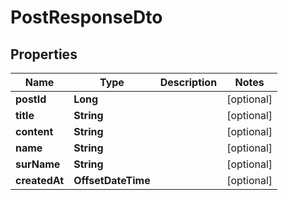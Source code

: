 

# PostResponseDto

## Properties

Name | Type | Description | Notes
------------ | ------------- | ------------- | -------------
**postId** | **Long** |  |  [optional]
**title** | **String** |  |  [optional]
**content** | **String** |  |  [optional]
**name** | **String** |  |  [optional]
**surName** | **String** |  |  [optional]
**createdAt** | **OffsetDateTime** |  |  [optional]



